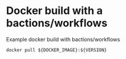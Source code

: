 # Docker build with a bactions/workflows

Example docker build with bactions/workflows

`docker pull ${DOCKER_IMAGE}:${VERSION}`
